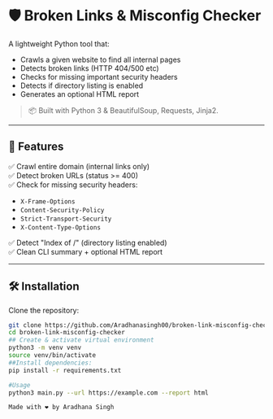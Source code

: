# 🛡️ Broken Links & Misconfig Checker

A lightweight Python tool that:
- Crawls a given website to find all internal pages
- Detects broken links (HTTP 404/500 etc)
- Checks for missing important security headers
- Detects if directory listing is enabled
- Generates an optional HTML report

> 📦 Built with Python 3 & BeautifulSoup, Requests, Jinja2.

---

## 🚀 Features
✅ Crawl entire domain (internal links only)  
✅ Detect broken URLs (status >= 400)  
✅ Check for missing security headers:
- `X-Frame-Options`
- `Content-Security-Policy`
- `Strict-Transport-Security`
- `X-Content-Type-Options`

✅ Detect "Index of /" (directory listing enabled)  
✅ Clean CLI summary + optional HTML report

---

## 🛠️ Installation
Clone the repository:
```bash
git clone https://github.com/Aradhanasingh00/broken-link-misconfig-checker.git
cd broken-link-misconfig-checker
## Create & activate virtual environment
python3 -m venv venv
source venv/bin/activate
##Install dependencies:
pip install -r requirements.txt

#Usage
python3 main.py --url https://example.com --report html

Made with ❤️ by Aradhana Singh 



